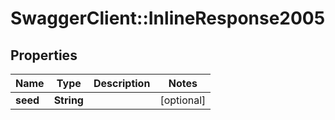 # SwaggerClient::InlineResponse2005

## Properties
Name | Type | Description | Notes
------------ | ------------- | ------------- | -------------
**seed** | **String** |  | [optional] 



